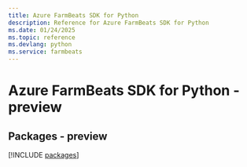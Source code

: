 ```yaml
---
title: Azure FarmBeats SDK for Python
description: Reference for Azure FarmBeats SDK for Python
ms.date: 01/24/2025
ms.topic: reference
ms.devlang: python
ms.service: farmbeats
---
```

# Azure FarmBeats SDK for Python - preview
## Packages - preview
[!INCLUDE [packages](farmbeats-index.md)]